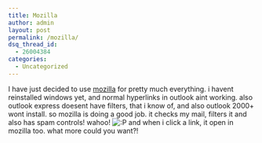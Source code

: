 ```yaml
---
title: Mozilla
author: admin
layout: post
permalink: /mozilla/
dsq_thread_id:
  - 26004384
categories:
  - Uncategorized
---
```

I have just decided to use [mozilla][1] for pretty much everything. i havent reinstalled windows yet, and normal hyperlinks in outlook aint working. also outlook express doesent have filters, that i know of, and also outlook 2000+ wont install. so mozilla is doing a good job. it checks my mail, filters it and also has spam controls! wahoo! <img src="http://blog.lotas-smartman.net/wp-includes/images/smilies/icon_razz.gif" alt=":P" class="wp-smiley" /> and when i click a link, it open in mozilla too. what more could you want?!

 [1]: http://www.mozilla.org